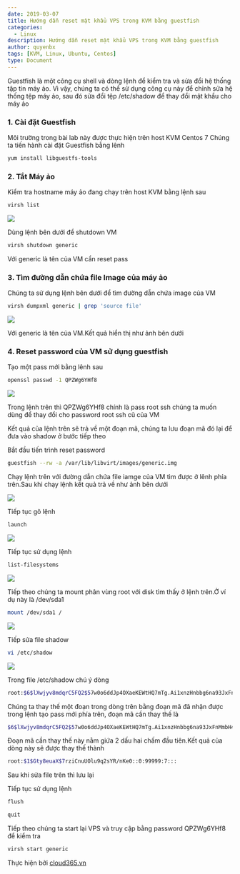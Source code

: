 ```yaml
---
date: 2019-03-07
title: Hướng dẫn reset mật khẩu VPS trong KVM bằng guestfish 
categories:
  - Linux
description: Hướng dẫn reset mật khẩu VPS trong KVM bằng guestfish
author: quyenbx
tags: [KVM, Linux, Ubuntu, Centos]
type: Document
---
```

Guestfish là một công cụ shell và dòng lệnh để kiểm tra và sửa đổi hệ thống tập tin máy ảo. Vì vậy, chúng ta có thể sử dụng công cụ này để chỉnh sửa hệ thống tệp máy ảo, sau đó sửa đổi tệp /etc/shadow để thay đổi mật khẩu cho máy ảo

### 1. Cài đặt Guestfish 
Môi trường trong bài lab này được thực hiện trên host KVM Centos 7
Chúng ta tiến hành cài đặt Guestfish bằng lênh

```sh
yum install libguestfs-tools
```

### 2. Tắt Máy ảo
Kiểm tra hostname máy ảo đang chạy trên host KVM bằng lệnh sau

```sh
virsh list
```

![](/images/img-change-pass-vps-kvm/1.png)

Dùng lệnh bên dưới để shutdown VM

```sh
virsh shutdown generic
```

Với generic là tên của VM cần reset pass

### 3. Tìm đường dẫn chứa file Image của máy ảo
Chúng ta sử dụng lệnh bên dưới để tìm đường dẫn chứa image của VM

```sh
virsh dumpxml generic | grep 'source file'
```

![](/images/img-change-pass-vps-kvm/2.png)

Với generic là tên của VM.Kết quả hiển thị như ảnh bên dưới

### 4. Reset password của VM sử dụng guestfish
Tạo một pass mới bằng lênh sau

```sh
openssl passwd -1 QPZWg6YHf8
```

![](/images/img-change-pass-vps-kvm/3.png)

Trong lệnh trên thì QPZWg6YHf8 chính là pass root ssh chúng ta muốn dùng để thay đổi cho password root ssh cũ của VM

Kết quả của lệnh trên sẽ trả về một đoạn mã, chúng ta lưu đoạn mã đó lại để đưa vào shadow ở bước tiếp theo

Bắt đầu tiến trình reset password

```sh
guestfish --rw -a /var/lib/libvirt/images/generic.img
```

Chạy lệnh trên với đường dẫn chứa file iamge của VM tìm được ở lênh phía trên.Sau khi chạy lệnh kết quả trả về như ảnh bên dưới

![](/images/img-change-pass-vps-kvm/4.png)

Tiếp tục gõ lệnh

```sh
launch
```

![](/images/img-change-pass-vps-kvm/5.png)

Tiếp tục sử dụng lệnh

```sh
list-filesystems
```

![](/images/img-change-pass-vps-kvm/6.png)

Tiếp theo chúng ta mount phân vùng root với disk tìm thấy ở lệnh trên.Ở ví dụ này là /dev/sda1

```sh
mount /dev/sda1 /
```

![](/images/img-change-pass-vps-kvm/7.png)

Tiếp sửa file shadow

```sh
vi /etc/shadow
```

![](/images/img-change-pass-vps-kvm/8.png)

Trong file /etc/shadow chú ý dòng 

```sh
root:$6$lXwjyv8mdqrC5FQ2$57w0o6ddJp4OXaeKEWtHQ7mTg.Ai1xnzHnbbg6na93JxFnMmbH4/QEz2L1Y5K9rEA6bXy.RYO7JEwuSPAfEJl0::0:99999:7:::
```

Chúng ta thay thế một đoạn trong dòng trên bằng đoạn mã đã nhận được trong lệnh tạo pass mới phía trên, đoạn mã cần thay thế là 

```sh
$6$lXwjyv8mdqrC5FQ2$57w0o6ddJp4OXaeKEWtHQ7mTg.Ai1xnzHnbbg6na93JxFnMmbH4/QEz2L1Y5K9rEA6bXy.RYO7JEwuSPAfEJl0
```

Đoạn mã cần thay thế này nằm giứa 2 dấu hai chấm đầu tiên.Kết quả của dòng này sẽ được thay thế thành

```sh
root:$1$Gty8euaX$7rziCnuUOlu9q2sYR/nKe0::0:99999:7:::
```

Sau khi sửa file trên thì lưu lại

Tiếp tục sử dụng lệnh

```sh
flush
```

```sh
quit
```

Tiếp theo chúng ta start lại VPS và truy cập bằng password QPZWg6YHf8 để kiểm tra

```sh
virsh start generic
```

Thực hiện bởi <a href="https://cloud365.vn/" target="_blank">cloud365.vn</a>




